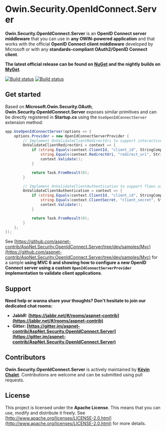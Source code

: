 Owin.Security.OpenIdConnect.Server
==================================

**Owin.Security.OpenIdConnect.Server** is an **OpenID Connect server middleware** that you can use in **any OWIN-powered application** and that works with the official **OpenID Connect client middleware** developed by Microsoft or with any **standards-compliant OAuth2/OpenID Connect client**.

**The latest official release can be found on [NuGet](https://www.nuget.org/packages/Owin.Security.OpenIdConnect.Server) and the nightly builds on [MyGet](https://www.myget.org/gallery/aspnet-contrib)**.

[![Build status](https://ci.appveyor.com/api/projects/status/tyenw4ffs00j4sav/branch/dev?svg=true)](https://ci.appveyor.com/project/aspnet-contrib/aspnet-security-openidconnect-server/branch/dev)
[![Build status](https://travis-ci.org/aspnet-contrib/AspNet.Security.OpenIdConnect.Server.svg?branch=dev)](https://travis-ci.org/aspnet-contrib/AspNet.Security.OpenIdConnect.Server)

## Get started

Based on **Microsoft.Owin.Security.OAuth**, **Owin.Security.OpenIdConnect.Server** exposes similar primitives and can be directly registered in **Startup.cs** using the `UseOpenIdConnectServer` extension method:

```csharp
app.UseOpenIdConnectServer(options => {
    options.Provider = new OpenIdConnectServerProvider {
        // Implement OnValidateClientRedirectUri to support interactive flows like code/implicit/hybrid.
        OnValidateClientRedirectUri = context => {
            if (string.Equals(context.ClientId, "client_id", StringComparison.Ordinal) &&
                string.Equals(context.RedirectUri, "redirect_uri", StringComparison.Ordinal)) {
                context.Validate();
            }

            return Task.FromResult(0);
        }

        // Implement OnValidateClientAuthentication to support flows using the token endpoint.
        OnValidateClientAuthentication = context => {
            if (string.Equals(context.ClientId, "client_id", StringComparison.Ordinal) &&
                string.Equals(context.ClientSecret, "client_secret", StringComparison.Ordinal)) {
                context.Validate();
            }

            return Task.FromResult(0);
        }
    };
});
```

See [https://github.com/aspnet-contrib/AspNet.Security.OpenIdConnect.Server/tree/dev/samples/Mvc](https://github.com/aspnet-contrib/AspNet.Security.OpenIdConnect.Server/tree/dev/samples/Mvc) for a sample **using MVC 6 and showing how to configure a new OpenID Connect server using a custom `OpenIdConnectServerProvider` implementation to validate client applications**.

## Support

**Need help or wanna share your thoughts? Don't hesitate to join our dedicated chat rooms:**

- **JabbR: [https://jabbr.net/#/rooms/aspnet-contrib](https://jabbr.net/#/rooms/aspnet-contrib)**
- **Gitter: [https://gitter.im/aspnet-contrib/AspNet.Security.OpenIdConnect.Server](https://gitter.im/aspnet-contrib/AspNet.Security.OpenIdConnect.Server)**

## Contributors

**Owin.Security.OpenIdConnect.Server** is actively maintained by **[Kévin Chalet](https://github.com/PinpointTownes)**. Contributions are welcome and can be submitted using pull requests.

## License

This project is licensed under the **Apache License**. This means that you can use, modify and distribute it freely. See [http://www.apache.org/licenses/LICENSE-2.0.html](http://www.apache.org/licenses/LICENSE-2.0.html) for more details.